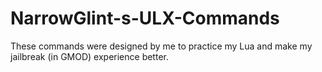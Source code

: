 # NarrowGlint-s-ULX-Commands
These commands were designed by me to practice my Lua and make my jailbreak (in GMOD) experience better.
